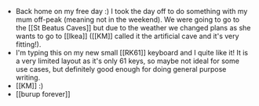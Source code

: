 - Back home on my free day :) I took the day off to do something with my mum off-peak (meaning not in the weekend). We were going to go to the [[St Beatus Caves]] but due to the weather we changed plans as she wants to go to [[Ikea]] ([[KM]] called it the artificial cave and it's very fitting!).
- I'm typing this on my new small [[RK61]] keyboard and I quite like it! It is a very limited layout as it's only 61 keys, so maybe not ideal for some use cases, but definitely good enough for doing general purpose writing.
- [[KM]] :)
- [[burup forever]]
